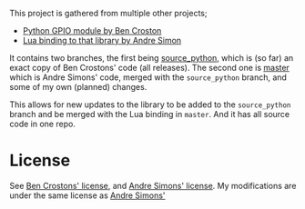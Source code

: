 This project is gathered from multiple other projects;

- [Python GPIO module by Ben Croston](https://code.google.com/p/raspberry-gpio-python/)
- [Lua binding to that library by Andre Simon](http://www.andre-simon.de/doku/rpi_gpio_lua/en/rpi_gpio_lua.html)

It contains two branches, the first being [source_python](https://github.com/Tieske/rpi-gpio/tree/source_python), which is (so far) an exact copy of Ben Crostons' code (all releases). The second one is [master](https://github.com/Tieske/rpi-gpio/tree/master) which is Andre Simons' code, merged with the `source_python` branch, and some of my own (planned) changes.

This allows for new updates to the library to be added to the `source_python` branch and be merged with the Lua binding in `master`. And it has all source code in one repo.

License
=======
See [Ben Crostons' license](https://github.com/Tieske/rpi-gpio/blob/master/LICENCE.txt), and [Andre Simons' license](https://github.com/Tieske/rpi-gpio/blob/master/lua/LICENCE.txt).
My modifications are under the same license as [Andre Simons'](https://github.com/Tieske/rpi-gpio/blob/master/lua/LICENCE.txt)
